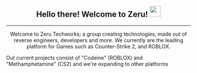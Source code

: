 <h2 align="center">
    Hello there! Welcome to <strong>Zeru!</strong> <img
        src="https://raw.githubusercontent.com/MartinHeinz/MartinHeinz/master/wave.gif" width="30px" height="30px">
</h2>
<hr />
<p align="center">
  Welcome to Zeru Techworks; a group creating technologies, made out of reverse engineers, developers and more.
  We currently are the leading platform for Games such as Counter-Strike 2, and ROBLOX.

  Out current projects consist of "Codeine" (ROBLOX) and "Methamphetamine" (CS2) and we're expanding to other platforms
</p>
